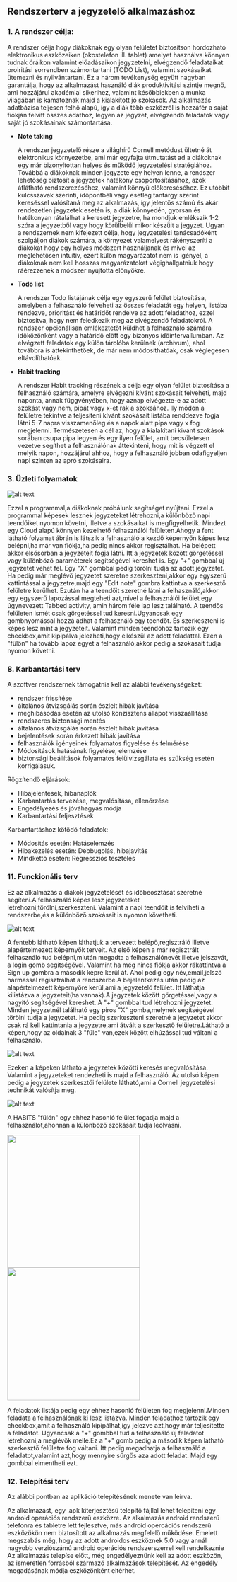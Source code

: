 Rendszerterv a jegyzetelő alkalmazáshoz
---------------------------------------
### 1. A rendszer célja:

   A rendszer célja hogy diákoknak egy olyan felületet biztosítson hordozható elektronikus eszközeiken (okostelefon ill. tablet)
amelyet használva könnyen tudnak óráikon valamint előadásaikon jegyzetelni, elvégzendő feladataikat proiritási sorrendben számontartani (TODO List), valamint szokásaikat
ütemezni és nyilvántartani. Ez a három tevékenység együtt nagyban garantálja, hogy az alkalmazást használó diák produktivitási szintje megnő, ami hozzájárul akadémiai sikerihez,
valamint későbbiekben a munka világában is kamatoznak majd a kialakított jó szokások. Az alkalmazás adatbázisa teljesen felhő alapú, így a diák több eszközről is hozzáfér
a saját fiókján felvitt összes adathoz, legyen az jegyzet, elvégzendő feladatok vagy saját jó szokásainak számontartása.

* **Note taking**

   A rendszer jegyzetelő része a világhírű Cornell metódust ültetné át
elektronikus környezetbe, ami már egyfajta útmutatást ad a diákoknak egy már bizonyítottan helyes és működő jegyzetelési stratégiához.
Továbbá a diákoknak minden jegyzete egy helyen lenne, a rendszer lehetőség biztosít a jegyzetek hatékony csoportosításához, azok 
átlátható rendszerezéséhez, valamint könnyű előkereséséhez. Ez utóbbit kulcsszavak szerinti, időpontbéli vagy esetleg tantárgy szerint
kereséssel valósítaná meg az alkalmazás, így jelentős számú és akár rendezetlen jegyzetek esetén is, a diák könnyedén, gyorsan és hatékonyan
rátalálhat a keresett jegyzetre, ha mondjuk emlékszik 1-2 szóra a jegyzetből vagy hogy körülbelül mikor készült a jegyzet. 
Ugyan a rendszernek nem kifejezett célja, hogy jegyzetelési tanácsadóként szolgáljon diákok számára, a környezet valamelyest rákényszeríti a
diákokat hogy egy helyes módszert használjanak és mivel az meglehetősen intuitív, ezért külön magyarázatot nem is igényel, a diákoknak nem
kell hosszas magyarázatokat végighallgatniuk hogy ráérezzenek a módszer nyújtotta előnyökre.  

* **Todo list**

  A rendszer Todo listájának célja egy egyszerű felület biztosítása, amelyben a felhasználó felveheti az összes feladatát egy helyen, listába rendezve, prioritást és határidőt
rendelve az adott feladathoz, ezzel biztosítva, hogy nem feledkezik meg az elvégzendő feladatokról. A rendszer opcionálisan emlékeztetőt küldhet a felhasználó számára
időközönként vagy a határidő előtt egy bizonyos időintervallumban. Az elvégzett feladatok egy külön tárolóba kerülnek (archívum), ahol továbbra is áttekinthetőek, de már nem 
módosíthatóak, csak véglegesen eltávolíthatóak.  

* **Habit tracking**

   A rendszer Habit tracking részének a célja egy olyan felület biztosítása a felhasználó számára, amelyre elvégezni kívánt szokásait felveheti, majd naponta, annak függvényében,
 hogy aznap elvégezte-e az adott szokást vagy nem, pipát vagy x-et rak a szoksához. Ily módon a felületre tekintve a teljesíteni kívánt szokásait listába renddezve fogja látni 
 5-7 napra visszamenőleg és a napok alatt pipa vagy x fog megjelenni. Természetesen a cél az, hogy a kialakítani kivánt szokások sorában csupa pipa legyen és egy ilyen felület, 
 amit becsületesen vezetve segíthet a felhasználónak áttekinteni, hogy mit is végzett el melyik napon, hozzájárul ahhoz, hogy a felhasználó jobban odafigyeljen napi szinten az
 apró szokásaira.


### 3. Üzleti folyamatok

![alt text](https://github.com/vajkone/SZFM_Projekt2/blob/main/K%C3%A9pek/BPMNF.png "BPMN diagramm")

Ezzel a programmal,a diákoknak próbálunk segítséget nyújtani. Ezzel a programmal képesek lesznek jegyzeteket létrehozni,a különböző napi teendőiket nyomon követni,
illetve a szokásaikat is megfigyelhetik. Mindezt egy Cloud alapú könnyen kezelhető felhasználói felületen.Ahogy a fent látható folyamat ábrán is látszik
a felhasználó a kezdő képernyőn képes lesz belépni,ha már van fiókja,ha pedig nincs akkor regisztálhat. Ha belépett akkor elsősorban a jegyzeteit fogja látni.
Itt a jegyzetek között görgetéssel vagy különböző paraméterek segítségével kereshet is. Egy "+" gombbal új jegyzetet vehet fel. Egy "X" gombbal pedig törölni tudja az adott jegyzetet.  
Ha pedig már meglévő jegyzetet szeretne szerkeszteni,akkor egy egyszerű kattintással a jegyzetre,majd egy "Edit note" gombra kattintva a szerkesztő felületre kerülhet.
Ezután ha a teendőit szeretné látni a felhasználó,akkor egy egyszerű lapozással megteheti azt,mivel a felhasználói felület egy úgynevezett Tabbed activity, amin három féle lap lesz található. 
A teendős felületen ismét csak görgetéssel tud keresni.Ugyancsak egy gombnyomással hozzá adhat a felhasználó egy teendőt. És szerkeszteni is képes lesz mint a jegyzeteit. Valamint minden teendőhöz tartozik egy checkbox,amit kipipálva jelezheti,hogy elkészül az adott feladattal. Ezen a "fülön" ha tovább lapoz egyet a felhasználó,akkor pedig a szokásait tudja nyomon követni.  

### 8. Karbantartási terv  
A szoftver rendszernek támogatnia kell az alábbi tevékenységeket:  

* rendszer frissítése  
* általános átvizsgálás során észlelt hibák javítása  
* meghibásodás esetén az utolsó konzisztens állapot visszaállítása  
* rendszeres biztonsági mentés  
* általános átvizsgálás során észlelt hibák javítása  
* bejelentések során érkezett hibák javítása  
* felhasználók igényeinek folyamatos figyelése és felmérése  
* Módosítások hatásának figyelése, elemzése  
* biztonsági beállítások folyamatos felülvizsgálata és szükség esetén korrigálásuk.  

Rögzítendő eljárások:  

* Hibajelentések, hibanaplók  
* Karbantartás tervezése, megvalósítása, ellenőrzése  
* Engedélyezés és jóváhagyás módja  
* Karbantartási feljesztések  

Karbantartáshoz kötödő feladatok:
* Módosítás esetén: Hatáselemzés
* Hibakezelés esetén: Debbugolás, hibajavítás
* Mindkettő esetén: Regressziós tesztelés  

### 11. Funckionális terv

Ez az alkalmazás a diákok jegyzetelését és időbeosztását szeretné segíteni.A felhasználó képes lesz jegyzeteket létrehozni,törölni,szerkeszteni. Valamint a napi teendőit is felviheti a rendszerbe,és a különböző szokásait is nyomon követheti.  

![alt text](https://github.com/vajkone/SZFM_Projekt2/blob/main/K%C3%A9pek/designplan1.png "designplan1")  

A fentebb látható képen láthatjuk a tervezett belépő,regisztráló illetve alapértelmezett képernyők terveit. Az első képen a már regisztrált felhasználó tud belépni,miután megadta a felhasználónevét illetve jelszavát, a login gomb segítségével. Valamint ha még nincs fiókja akkor rákattintva a Sign up gombra a második képre kerül át. Ahol pedig egy név,email,jelszó hármassal regisztrálhat a rendszerbe.A bejelentkezés után pedig az alapértelmezett képernyőre kerül,ami a jegyzetelő felület. Itt láthatja kilistázva a jegyzeteit(ha vannak).A jegyzetek között görgetéssel,vagy a nagyító segítségével kereshet. A "+" gombbal tud létrehozni jegyzetet. Minden jegyzetnél található egy piros "X" gomba,melynek segítségével törölni tudja a jegyzetet. Ha pedig szerkeszteni szeretné a jegyzetet akkor csak rá kell kattintania a jegyzetre,ami átvált a szerkesztő felületre.Látható a képen,hogy az oldalnak 3 "füle" van,ezek között elhúzással tud váltani a felhasználó.  

![alt text](https://github.com/vajkone/SZFM_Projekt2/blob/main/K%C3%A9pek/designplan2.png "designplan2")  

Ezeken a képeken látható a jegyzetek közötti keresés megvalósítása. Valamint a jegyzeteket rendezheti is majd a felhasználó. Az utolsó képen pedig a jegyzetek szerkesztői felülete látható,ami a Cornell jegyzetelési technikát valósítja meg.

![alt text](https://github.com/vajkone/SZFM_Projekt2/blob/main/K%C3%A9pek/habittracking.png "habittracking")

A HABITS "fülön" egy ehhez hasonló felület fogadja majd a felhasználót,ahonnan a különböző szokásait tudja  leolvasni.

<p float="left">
  <img src="https://github.com/vajkone/SZFM_Projekt2/blob/main/K%C3%A9pek/TodoList1.png" width="300" />
  <img src="https://github.com/vajkone/SZFM_Projekt2/blob/main/K%C3%A9pek/TodoList2.png" width="300" /> 
  
</p>

A feladatok listája pedig egy ehhez hasonló felületen fog megjelenni.Minden feladata a felhasználónak ki lesz listázva. Minden feladathoz tartozik egy checkbox,amit a felhasználó kipipálhat,így jelezve azt,hogy már teljesítette a feladatot. Ugyancsak a "+" gombbal tud a felhasználó új feladatot létrehozni,a meglévők mellé.Ez a "+" gomb pedig a második képen látható szerkesztő felületre fog váltani. Itt pedig megadhatja a felhasználó a feladatot,valamint azt,hogy mennyire sűrgős aza adott feladat. Majd egy gombbal elmentheti ezt.





### 12. Telepítési terv  
Az alábbi pontban az aplikáció telepítésének menete van leírva.

Az alkalmazást, egy .apk kiterjesztésű telepítő fájllal lehet telepíteni egy android operációs rendszerű eszközre. 
Az alkalmazás android rendszerű telefonra és tabletre lett fejlesztve, más android opercációs rendszerű eszközökön nem biztosított az alkalmazás megfelelő működése.
Emelett megszabás még, hogy az adott androidos eszköznek 5.0 vagy annál nagyobb verziószámú android operációs rendszerszerrel kell rendelkeznie
Az alkalmazás telepíse előtt, még engedélyeznünk kell az adott eszközön, az ismeretlen forrásból származó alkalmazások telepitését.
Az engedély megadásának módja eszközönként eltérhet.  
